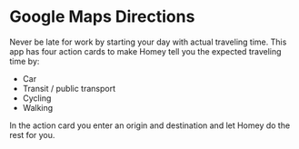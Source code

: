 # Google Maps Directions

Never be late for work by starting your day with actual traveling time.
This app has four action cards to make Homey tell you the expected traveling time by:

- Car
- Transit / public transport
- Cycling
- Walking

In the action card you enter an origin and destination and let Homey do the rest for you.
